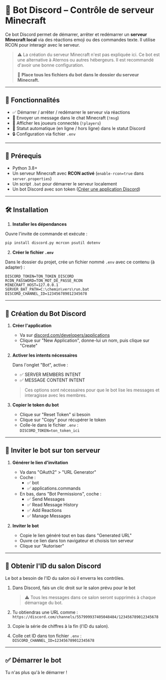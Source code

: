 # 🤖 Bot Discord – Contrôle de serveur Minecraft

Ce bot Discord permet de démarrer, arrêter et redémarrer un **serveur Minecraft local** via des réactions emoji ou des commandes texte. Il utilise RCON pour interagir avec le serveur.

> ⚠️ La création du serveur Minecraft n'est pas expliquée ici. Ce bot est une alternative à Aternos ou autres hébergeurs. Il est recommandé d'avoir une bonne configuration.
>  
> 📁 **Place tous les fichiers du bot dans le dossier du serveur Minecraft.**

---

## 🚀 Fonctionnalités

- ✅ Démarrer / arrêter / redémarrer le serveur via réactions
- 📢 Envoyer un message dans le chat Minecraft (`!msg`)
- 👥 Afficher les joueurs connectés (`!players`)
- 🔁 Statut automatique (en ligne / hors ligne) dans le statut Discord
- 🔒 Configuration via fichier `.env`

---

## 🧩 Prérequis

- Python 3.8+
- Un serveur Minecraft avec **RCON activé** (`enable-rcon=true` dans `server.properties`)
- Un script `.bat` pour démarrer le serveur localement
- Un bot Discord avec son token ([Créer une application Discord](https://discord.com/developers/applications))

---

## 🛠️ Installation

1. **Installer les dépendances**

Ouvre l'invite de commande et exécute :

```bash
pip install discord.py mcrcon psutil dotenv
```

2. **Créer le fichier `.env`**

Dans le dossier du projet, crée un fichier nommé `.env` avec ce contenu (à adapter) :

```
DISCORD_TOKEN=TON_TOKEN_DISCORD
RCON_PASSWORD=TON_MOT_DE_PASSE_RCON
MINECRAFT_HOST=127.0.0.1
SERVER_BAT_PATH=C:\chemin\vers\run.bat
DISCORD_CHANNEL_ID=123456789012345678
```

---

## 🤖 Création du Bot Discord

1. **Créer l'application**

   - Va sur [discord.com/developers/applications](https://discord.com/developers/applications)
   - Clique sur "New Application", donne-lui un nom, puis clique sur "Create"

2. **Activer les intents nécessaires**

   Dans l'onglet "Bot", active :
   - ✅ SERVER MEMBERS INTENT
   - ✅ MESSAGE CONTENT INTENT

   > Ces options sont nécessaires pour que le bot lise les messages et interagisse avec les membres.

3. **Copier le token du bot**

   - Clique sur "Reset Token" si besoin
   - Clique sur "Copy" pour récupérer le token
   - Colle-le dans le fichier `.env` :  
     `DISCORD_TOKEN=ton_token_ici`

---

## 📩 Inviter le bot sur ton serveur

1. **Générer le lien d'invitation**

   - Va dans "OAuth2" > "URL Generator"
   - Coche :
     - ✅ bot
     - ✅ applications.commands
   - En bas, dans "Bot Permissions", coche :
     - ✅ Send Messages
     - ✅ Read Message History
     - ✅ Add Reactions
     - ✅ Manage Messages

2. **Inviter le bot**

   - Copie le lien généré tout en bas dans "Generated URL"
   - Ouvre ce lien dans ton navigateur et choisis ton serveur
   - Clique sur "Autoriser"

---

## 🔎 Obtenir l'ID du salon Discord

Le bot a besoin de l'ID du salon où il enverra les contrôles.

1. Dans Discord, fais un clic droit sur le salon prévu pour le bot  
   > ⚠️ Tous les messages dans ce salon seront supprimés à chaque démarrage du bot.

2. Tu obtiendras une URL comme :  
   `https://discord.com/channels/557999937405048484/123456789012345678`

3. Copie la série de chiffres à la fin (l'ID du salon).

4. Colle cet ID dans ton fichier `.env` :  
   `DISCORD_CHANNEL_ID=123456789012345678`

---

## ✅ Démarrer le bot

Tu n'as plus qu'à le démarrer !
